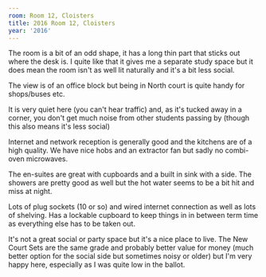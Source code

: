 ```yaml
---
room: Room 12, Cloisters
title: 2016 Room 12, Cloisters
year: '2016'
---
```


The room is a bit of an odd shape, it has a long thin part that sticks out where the desk is. I quite like that it gives me a separate study space but it does mean the room isn't as well lit naturally and it's a bit less social.

The view is of an office block but being in North court is quite handy for shops/buses etc.

It is very quiet here (you can't hear traffic) and, as it's tucked away in a corner, you don't get much noise from other students passing by (though this also means it's less social)

Internet and network reception is generally good and the kitchens are of a high quality. We have nice hobs and an extractor fan but sadly no combi-oven microwaves.

The en-suites are great with cupboards and a built in sink with a side. The showers are pretty good as well but the hot water seems to be a bit hit and miss at night.

Lots of plug sockets (10 or so) and wired internet connection as well as lots of shelving. Has a lockable cupboard to keep things in in between term time as everything else has to be taken out.

It's not a great social or party space but it's a nice place to live. The New Court Sets are the same grade and probably better value for money (much better option for the social side but sometimes noisy or older) but I'm very happy here, especially as I was quite low in the ballot.